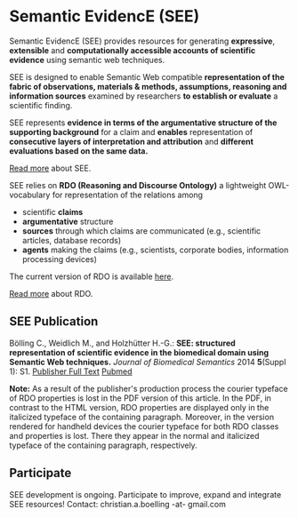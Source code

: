 # Semantic EvidencE (SEE) #
Semantic EvidencE (SEE) provides resources for generating **expressive**, **extensible** and **computationally accessible accounts of scientific evidence** using semantic web techniques.

SEE is designed to enable Semantic Web compatible **representation of the fabric of observations, materials & methods, assumptions, reasoning and information sources** examined by researchers **to establish or evaluate** a scientific finding.

SEE represents **evidence in terms of the argumentative structure of the supporting background** for a claim and **enables** representation of **consecutive layers of interpretation and attribution** and **different evaluations based on the same data.**

[Read more](SEE_overview.md) about SEE.

SEE relies on **RDO (Reasoning and Discourse Ontology)** a lightweight OWL-vocabulary for representation of the relations among
  * scientific **claims**
  * **argumentative** structure
  * **sources** through which claims are communicated (e.g., scientific articles, database records)
  * **agents** making the claims (e.g., scientists, corporate bodies, information processing devices)

The current version of RDO is available [here](http://semantic-evidence.googlecode.com/svn/trunk/ontology/rdo.owl).

[Read more](RDO_introduction.md) about RDO.

## SEE Publication ##

Bölling C., Weidlich M., and Holzhütter H.-G.: **SEE: structured representation of scientific evidence in the biomedical domain using Semantic Web techniques.** _Journal of Biomedical Semantics_ 2014 **5**(Suppl 1): S1.
[Publisher Full Text](http://www.jbiomedsem.com/content/5/S1/S1)    [Pubmed](http://www.ncbi.nlm.nih.gov/pubmed/25093070)

**Note:** As a result of the publisher's production process the courier typeface of RDO properties is lost in the PDF version of this article. In the PDF, in contrast to the HTML version, RDO properties are displayed only in the italicized typeface of the containing paragraph.
Moreover, in the version rendered for handheld devices the courier typeface for both RDO classes and properties is lost. There they appear in the normal and italicized typeface of the containing paragraph, respectively.

## Participate ##
SEE development is ongoing. Participate to improve, expand and integrate SEE resources! Contact: christian.a.boelling -at- gmail.com